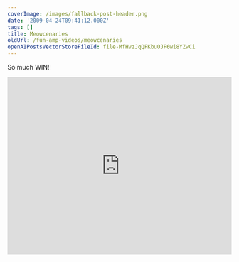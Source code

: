 ```yaml
---
coverImage: /images/fallback-post-header.png
date: '2009-04-24T09:41:12.000Z'
tags: []
title: Meowcenaries
oldUrl: /fun-amp-videos/meowcenaries
openAIPostsVectorStoreFileId: file-MfHvzJqQFKbuOJF6wi8YZwCi
---
```


So much WIN!

<iframe width="100%" height="400" src="https://www.youtube.com/embed/xHHndubyXYQ" frameborder="0" allow="accelerometer; autoplay; clipboard-write; encrypted-media; gyroscope; picture-in-picture" allowfullscreen></iframe>
